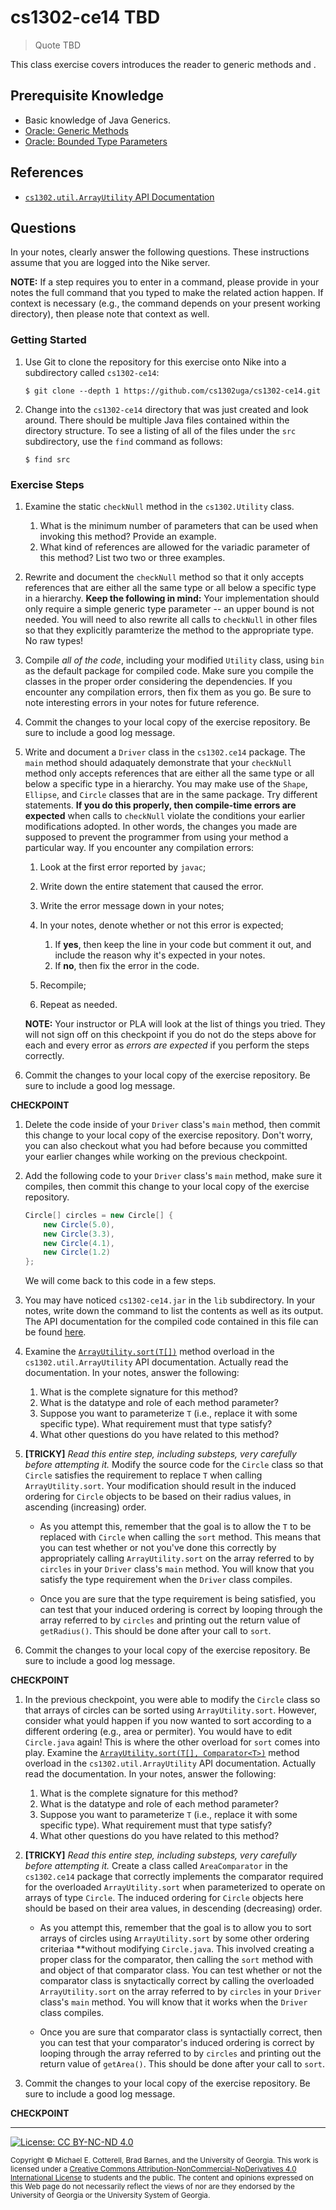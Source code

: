 
# cs1302-ce14 TBD

> Quote TBD

This class exercise covers introduces the reader to generic methods and .

## Prerequisite Knowledge

* Basic knowledge of Java Generics.
* [Oracle: Generic Methods](https://docs.oracle.com/javase/tutorial/extra/generics/methods.html)
* [Oracle: Bounded Type Parameters](https://docs.oracle.com/javase/tutorial/java/generics/bounded.html)

## References

* [`cs1302.util.ArrayUtility` API Documentation](http://cobweb.cs.uga.edu/~mec/cs1302/cs1302-ce14-api/)

## Questions

In your notes, clearly answer the following questions. These instructions assume that you are 
logged into the Nike server. 

**NOTE:** If a step requires you to enter in a command, please provide in your notes the full 
command that you typed to make the related action happen. If context is necessary (e.g., the 
command depends on your present working directory), then please note that context as well.

### Getting Started

1. Use Git to clone the repository for this exercise onto Nike into a subdirectory called `cs1302-ce14`:

   ```
   $ git clone --depth 1 https://github.com/cs1302uga/cs1302-ce14.git
   ```

1. Change into the `cs1302-ce14` directory that was just created and look around. There should be
   multiple Java files contained within the directory structure. To see a listing of all of the 
   files under the `src` subdirectory, use the `find` command as follows:
   
   ```
   $ find src
   ```

### Exercise Steps

1. Examine the static `checkNull` method in the `cs1302.Utility` class. 

   1. What is the minimum number of parameters that can be used when invoking this method?
      Provide an example.
   1. What kind of references are allowed for the variadic parameter of this method? 
      List two two or three examples.
   
1. Rewrite and document the `checkNull` method so that it only accepts references that are either all
   the same type or all below a specific type in a hierarchy. **Keep the following in mind:**
   Your implementation should only require a simple generic type parameter -- an upper bound is not needed.
   You will need to also rewrite all calls to `checkNull` in other files so that they explicitly 
   paramterize the method to the appropriate type. No raw types!
   
1. Compile *all of the code*, including your modified `Utility` class, using `bin` as the default package
   for compiled code. Make sure you compile the classes in the proper order considering the dependencies. 
   If you encounter any compilation errors, then fix them as you go. Be sure to note interesting errors
   in your notes for future reference.
   
1. Commit the changes to your local copy of the exercise repository. 
   Be sure to include a good log message.
   
1. Write and document a `Driver` class in the `cs1302.ce14` package. The `main` method should adaquately
   demonstrate that your `checkNull` method only accepts references that are either all
   the same type or all below a specific type in a hierarchy. You may make use of the `Shape`, `Ellipse`,
   and `Circle` classes that are in the same package. Try different statements. **If you do this
   properly, then compile-time errors are expected** when calls to `checkNull` violate the
   conditions your earlier modifications adopted. In other words, the changes you made are supposed to
   prevent the programmer from using your method a particular way. If you encounter any compilation errors:
   
   1. Look at the first error reported by `javac`;
   1. Write down the entire statement that caused the error.
   1. Write the error message down in your notes;
   1. In your notes, denote whether or not this error is expected;

	  1. If **yes**, then keep the line in your code but comment it out, and include the reason why
	     it's expected in your notes.
	  1. If **no**, then fix the error in the code.
	  
   1. Recompile;
   1. Repeat as needed. 
   
   **NOTE:** Your instructor or PLA will look at the list of things you tried. They will not sign off
   on this checkpoint if you do not do the steps above for each and every error as _errors are expected_
   if you perform the steps correctly.

1. Commit the changes to your local copy of the exercise repository. 
   Be sure to include a good log message.

**CHECKPOINT**

1. Delete the code inside of your `Driver` class's `main` method, then commit this change to your 
   local copy of the exercise repository. Don't worry, you can also checkout what you had before because
   you committed your earlier changes while working on the previous checkpoint.
   
1. Add the following code to your `Driver` class's `main` method, make sure it compiles, then 
   commit this change to your local copy of the exercise repository.
   
   ```java
   Circle[] circles = new Circle[] {
	   new Circle(5.0),
	   new Circle(3.3),
	   new Circle(4.1),
	   new Circle(1.2)
   };
   ```
   
   We will come back to this code in a few steps.

1. You may have noticed `cs1302-ce14.jar` in the `lib` subdirectory. In your notes, write down the command
   to list the contents as well as its output. The API documentation for the compiled code contained in this
   file can be found [here](http://cobweb.cs.uga.edu/~mec/cs1302/cs1302-ce14-api/).
   
1. Examine the [`ArrayUtility.sort(T[])`](http://cobweb.cs.uga.edu/~mec/cs1302/cs1302-ce14-api/cs1302/util/ArrayUtility.html#sort-T:A-)
   method overload in the `cs1302.util.ArrayUtility` API documentation. Actually read the documentation.
   In your notes, answer the following:
   
   1. What is the complete signature for this method?
   1. What is the datatype and role of each method parameter?
   1. Suppose you want to parameterize `T` (i.e., replace it with some specific type). What requirement must that type satisfy?
   1. What other questions do you have related to this method?
   
1. **[TRICKY]** _Read this entire step, including substeps, very carefully before attempting it._ 
   Modify the source code for the `Circle` class so that `Circle` satisfies the requirement to 
   replace `T` when calling `ArrayUtility.sort`. Your modification should result in the induced
   ordering for `Circle` objects to be based on their radius values, in ascending (increasing)
   order. 
   
   * As you attempt this, remember that the goal is to allow the `T` to be replaced with `Circle`
     when calling the `sort` method. This means that you can test whether or not you've done this
     correctly by appropriately calling `ArrayUtility.sort` on the array referred to by `circles`
     in your `Driver` class's `main` method. You will know that you satisfy the type requirement
     when the `Driver` class compiles.
	 
   * Once you are sure that the type requirement is being satisfied, you can test that your
	 induced ordering is correct by looping through the array referred to by `circles` and 
	 printing out the return value of `getRadius()`. This should be done after your call to `sort`.
	 
1. Commit the changes to your local copy of the exercise repository.
   Be sure to include a good log message.

**CHECKPOINT**

1. In the previous checkpoint, you were able to modify the `Circle` class so that arrays of
   circles can be sorted using `ArrayUtility.sort`. However, consider what yould happen if
   you now wanted to sort according to a different ordering (e.g., area or permiter). You
   would have to edit `Circle.java` again! This is where the other overload for `sort` 
   comes into play. Examine the 
   [`ArrayUtility.sort(T[], Comparator<T>)`](http://cobweb.cs.uga.edu/~mec/cs1302/cs1302-ce14-api/cs1302/util/ArrayUtility.html#sort-T:A-java.util.Comparator-)
   method overload in the `cs1302.util.ArrayUtility` API documentation.
   Actually read the documentation.
   In your notes, answer the following:
   
   1. What is the complete signature for this method?
   1. What is the datatype and role of each method parameter?
   1. Suppose you want to parameterize `T` (i.e., replace it with some specific type). What requirement must that type satisfy?
   1. What other questions do you have related to this method?

1. **[TRICKY]** _Read this entire step, including substeps, very carefully before attempting it._ 
   Create a class called `AreaComparator` in the `cs1302.ce14` package that correctly
   implements the comparator required for the overloaded `ArrayUtility.sort` when parameterized 
   to operate on arrays of type `Circle`. The induced ordering for `Circle` objects here should
   be based on their area values, in descending (decreasing) order. 

   * As you attempt this, remember that the goal is to allow you to sort arrays of circles using
     `ArrayUtility.sort` by some other ordering criteriaa **without modifying `Circle.java`. This
	 involved creating a proper class for the comparator, then calling the `sort` method with
	 and object of that comparator class. You can test whether or not the comparator class is
	 snytactically correct by calling the overloaded `ArrayUtility.sort` on the array referred to 
	 by `circles` in your `Driver` class's `main` method. You will know that it works 
     when the `Driver` class compiles.
	 
   * Once you are sure that comparator class is syntactially correct, then you can test that your
	 comparator's induced ordering is correct by looping through the array referred to by `circles` and 
	 printing out the return value of `getArea()`. This should be done after your call to `sort`.

1. Commit the changes to your local copy of the exercise repository.
   Be sure to include a good log message.

**CHECKPOINT**

<hr/>

[![License: CC BY-NC-ND 4.0](https://img.shields.io/badge/License-CC%20BY--NC--ND%204.0-lightgrey.svg)](http://creativecommons.org/licenses/by-nc-nd/4.0/)

<small>
Copyright &copy; Michael E. Cotterell, Brad Barnes, and the University of Georgia.
This work is licensed under a <a rel="license" href="http://creativecommons.org/licenses/by-nc-nd/4.0/">Creative Commons Attribution-NonCommercial-NoDerivatives 4.0 International License</a> to students and the public.
The content and opinions expressed on this Web page do not necessarily reflect the views of nor are they endorsed by the University of Georgia or the University System of Georgia.
</small>
